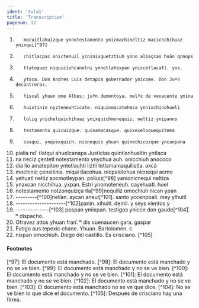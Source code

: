 ```yaml
---
ident: 'tula1'
title: 'Transcription'
pagenum: 12
---
```

1.        mocuitlahuizque ynnotestamento ynicmachineltiz macicnchihuaz ynixqui[^97]
2.        chitlacpac onictenuil ycninixquetztiuh ynno albaҫcas huãn qnnops
3.        tlatoquez niquiciuhcanelni ynnotlatexpan yniccetlacatl. yos.
4.        ytoca. Don Andres Luis detapia gobernador ynicome. Don Juºn decontreras.
5.        fiscal yhuan ome Albes; juºn demontoya. melºx de venacente ymina
6.        huixtinin nyzteneuhticate. niquinmacatehesa ynniochinohueli
7.        loliq ynichelquichihuaz ynixquichmonequiz. neltiz ynipanno
8.        testamento quicuizque. quinamacasque. quixexeloquequitema
9.        casqui. ynquexquich. nionequis yhuan quinechicozque yncanpana
10. pialia no ͨ tlatqui ahuelcanapa Justicias quintlanhualtin yntlaca
11. na neciz ҫentetl notestamento ynychua auh. onicchiuh anococo
12. dia lio amatepiton yntetlauhti liztli tetlamamaquilistla. axcã
13. mochinic ҫenxitinia. miqui tlacohua. nicpalolohua nicnequi acmo
14. yehuatl neltiz aocmotleypan. poliuiz[^98] yanionicnequi neltiza
15. ynaxcan nicchihua. yxpan. Estri ynomoteneuh. cayehuatl. huel
16. notestamento notzonquizҫa tla[^99]nequiliz omochiuh nican ypan
17. ---------[^100]nellan. aycan aneul[^101]. santo yccenpoali. mey ylhuitl
18. ---------------------[^102]panin. xihuitl. demil. y seys vientos y
19. --------------[^103] pospan ymixpan. testigos ynicce don gaude[^104].ͨ º dispacho.
20. Ofravez attos yhuan fran.ͨ º dis vuenaucen gara. gaspar
21. Futigo aus tepexic chane. Yhuan. Bartolomen. c
22. nixpan omochiuh. Diego del castillo. Es crisciano. [^105]

<h4>Footnotes</h4>
[^97]: El documento está manchado.
[^98]: El documento está manchado y no se ve bien.
[^99]: El documento está manchado y no se ve bien.
[^100]: El documento está manchado y no se ve bien.
[^101]: El documento está manchado y no se ve bien.
[^102]: El documento está manchado y no se ve bien.
[^103]: El documento está manchado no se ve que dice.
[^104]: No se ve bien lo que dice el documento.
[^105]: Después de crisciano hay una firma. 

